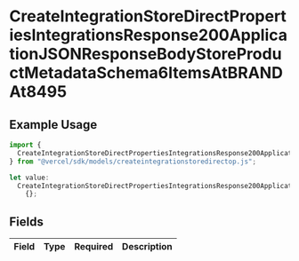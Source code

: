 # CreateIntegrationStoreDirectPropertiesIntegrationsResponse200ApplicationJSONResponseBodyStoreProductMetadataSchema6ItemsAtBRANDAt8495

## Example Usage

```typescript
import {
  CreateIntegrationStoreDirectPropertiesIntegrationsResponse200ApplicationJSONResponseBodyStoreProductMetadataSchema6ItemsAtBRANDAt8495,
} from "@vercel/sdk/models/createintegrationstoredirectop.js";

let value:
  CreateIntegrationStoreDirectPropertiesIntegrationsResponse200ApplicationJSONResponseBodyStoreProductMetadataSchema6ItemsAtBRANDAt8495 =
    {};
```

## Fields

| Field       | Type        | Required    | Description |
| ----------- | ----------- | ----------- | ----------- |